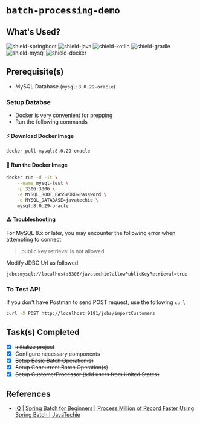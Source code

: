 # `batch-processing-demo`

## What's Used?

![shield-springboot][shield-springboot]
![shield-java][shield-java]
![shield-kotlin][shield-kotlin]
![shield-gradle][shield-gradle]
![shield-mysql][shield-mysql]
![shield-docker][shield-docker]

## Prerequisite(s)
- MySQL Database (`mysql:8.0.29-oracle`)
 
### Setup Databse
- Docker is very convenient for prepping
- Run the following commands

#### ⚡️ Download Docker Image
```sh
docker pull mysql:8.0.29-oracle
```
#### 🐳 Run the Docker Image
```sh
docker run -d -it \
    --name mysql-test \
    -p 3306:3306 \
    -e MYSQL_ROOT_PASSWORD=Password \
    -e MYSQL_DATABASE=javatechie \
    mysql:8.0.29-oracle 
```

#### ⚠ Troubleshooting
For MySQL 8.x or later, you may encounter the following error when attempting to connect
> public key retrieval is not allowed

Modify JDBC Url as followed
```
jdbc:mysql://localhost:3306/javatechie?allowPublicKeyRetrieval=true
```

### To Test API
If you don't have Postman to send POST request, use the following `curl`

```sh
curl -X POST http://localhost:9191/jobs/importCustomers
```

## Task(s) Completed
- [x] ~~initialize project~~
- [x] ~~Configure necessary components~~
- [x] ~~Setup Basic Batch Operation(s)~~
- [x] ~~Setup Concurrent Batch Operation(s)~~
- [x] ~~Setup CustomerProcessor (add users from United States)~~

## References

- [IQ | Spring Batch for Beginners | Process Million of Record Faster Using Spring Batch | JavaTechie][youtube-tut]


[youtube-tut]: https://www.youtube.com/watch?v=hr2XTbKSdAQ

[shield-springboot]: https://img.shields.io/badge/springboot-2.6.7-6DB33F?logo=springboot&logoColor=6DB33F&style=flat-square
[shield-java]: https://img.shields.io/badge/Java-11-f3812a?logo=java&logoColor=f3812a&style=flat-square
[shield-kotlin]: https://img.shields.io/badge/Kotlin-1.6.21-0095D5?logo=kotlin&logoColor=0095D5&style=flat-square
[shield-gradle]: https://img.shields.io/badge/Gradle-7.1-abd759?logo=gradle&logoColor=abd759&style=flat-square
[shield-mysql]: https://img.shields.io/badge/MySQL-8.0.29-4479A1?logo=mysql&logoColor=4479A1&style=flat-square
[shield-docker]: https://img.shields.io/badge/Docker-8.0.29-2496ED?logo=docker&logoColor=2496ED&style=flat-square